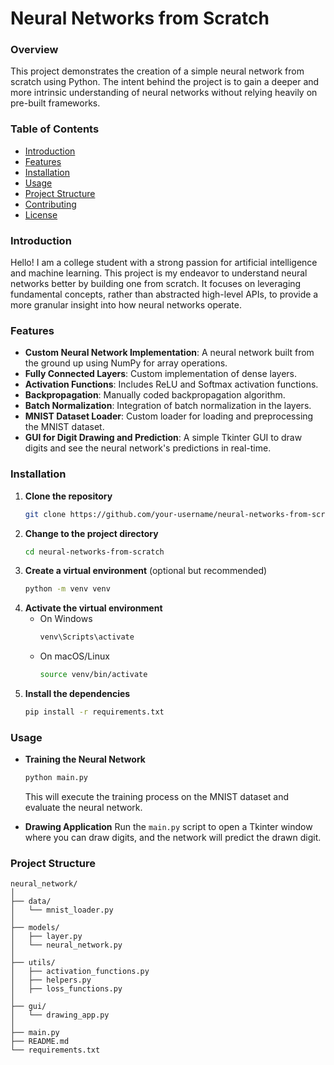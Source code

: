 # Neural Networks from Scratch

### Overview
This project demonstrates the creation of a simple neural network from scratch using Python. The intent behind the project is to gain a deeper and more intrinsic understanding of neural networks without relying heavily on pre-built frameworks. 

### Table of Contents
- [Introduction](#introduction)
- [Features](#features)
- [Installation](#installation)
- [Usage](#usage)
- [Project Structure](#project-structure)
- [Contributing](#contributing)
- [License](#license)

### Introduction
Hello! I am a college student with a strong passion for artificial intelligence and machine learning. This project is my endeavor to understand neural networks better by building one from scratch. It focuses on leveraging fundamental concepts, rather than abstracted high-level APIs, to provide a more granular insight into how neural networks operate.

### Features
- **Custom Neural Network Implementation**: A neural network built from the ground up using NumPy for array operations.
- **Fully Connected Layers**: Custom implementation of dense layers.
- **Activation Functions**: Includes ReLU and Softmax activation functions.
- **Backpropagation**: Manually coded backpropagation algorithm.
- **Batch Normalization**: Integration of batch normalization in the layers.
- **MNIST Dataset Loader**: Custom loader for loading and preprocessing the MNIST dataset.
- **GUI for Digit Drawing and Prediction**: A simple Tkinter GUI to draw digits and see the neural network's predictions in real-time.

### Installation
1. **Clone the repository**
    ```sh
    git clone https://github.com/your-username/neural-networks-from-scratch.git
    ```
2. **Change to the project directory**
    ```sh
    cd neural-networks-from-scratch
    ```
3. **Create a virtual environment** (optional but recommended)
    ```sh
    python -m venv venv
    ```
4. **Activate the virtual environment**
    - On Windows
        ```sh
        venv\Scripts\activate
        ```
    - On macOS/Linux
        ```sh
        source venv/bin/activate
        ```
5. **Install the dependencies**
    ```sh
    pip install -r requirements.txt
    ```

### Usage
- **Training the Neural Network**
    ```sh
    python main.py
    ```
  This will execute the training process on the MNIST dataset and evaluate the neural network.

- **Drawing Application**
    Run the `main.py` script to open a Tkinter window where you can draw digits, and the network will predict the drawn digit.

### Project Structure
```plaintext
neural_network/
│
├── data/
│   └── mnist_loader.py
│
├── models/
│   ├── layer.py
│   └── neural_network.py
│
├── utils/
│   ├── activation_functions.py
│   ├── helpers.py
│   ├── loss_functions.py
│
├── gui/
│   └── drawing_app.py
│
├── main.py
├── README.md
└── requirements.txt
```
